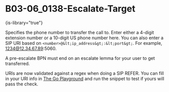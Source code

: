 # B03-06_0138-Escalate-Target

{is-library="true"}

<snippet id="B03-06_0138-Escalate-Target_snippet">



Specifies the phone number to transfer the call to. Enter either a 4-digit extension number or a 10-digit US phone number here. You can also enter a SIP URI based on `<number>@&lt;ip_address&gt;:&lt;port&gt;`. For example, 1234@12.34.67.89:5060.

A pre-escalate BPN must end on an escalate lemma for your user to get transferred.

URIs are now validated against a regex when doing a SIP REFER. You can fill in your URI info in [The Go Playground](https://go.dev/play/p/9-GN6UKvy2-) and run the snippet to test if yours will pass the check.


</snippet>